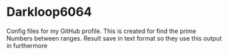 # Darkloop6064
Config files for my GitHub profile.
This is created for find the prime Numbers between ranges.
Result save in text format so they use this output in furthermore 
